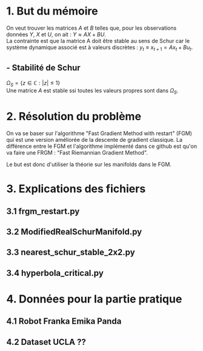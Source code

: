 # 1. But du mémoire 
On veut trouver les matrices $A$ et $B$ telles que, pour les observations données $Y$, $X$ et $U$, on ait : $Y \approx AX + BU$. \
La contrainte est que la matrice A doit être stable au sens de Schur car le système dynamique associé est à valeurs discrètes : $y_t \equiv x_{t+1} = A x_t + B u_t$.

## - Stabilité de Schur
$\Omega_S = \{z \in \mathbb{C} : |z| \leq 1 \}$ \
Une matrice $A$ est stable ssi toutes les valeurs propres sont dans $\Omega_S$.

# 2. Résolution du problème
On va se baser sur l'algorithme "Fast Gradient Method with restart" (FGM) qui est une version améliorée de la descente de gradient classique. La différence entre le FGM et l'algorithme implémenté dans ce github est qu'on va faire une FRGM : "Fast Riemannian Gradient Method". 

Le but est donc d'utiliser la théorie sur les manifolds dans le FGM.
 
# 3. Explications des fichiers

## 3.1 frgm_restart.py

## 3.2 ModifiedRealSchurManifold.py
## 3.3 nearest_schur_stable_2x2.py

## 3.4 hyperbola_critical.py


# 4. Données pour la partie pratique
## 4.1 Robot Franka Emika Panda

## 4.2 Dataset UCLA ??
